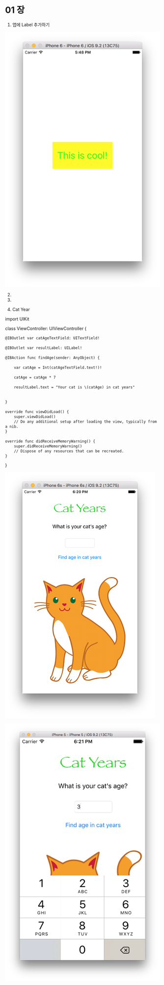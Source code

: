 # 01 장

1. 앱에 Label 추가하기

![](3_3.png)

2. 

3. 

4. Cat Year

import UIKit

class ViewController: UIViewController {

    @IBOutlet var catAgeTextField: UITextField!
    
    @IBOutlet var resultLabel: UILabel!
    
    @IBAction func findAge(sender: AnyObject) {
        
        var catAge = Int(catAgeTextField.text!)!
        
        catAge = catAge * 7
        
        resultLabel.text = "Your cat is \(catAge) in cat years"
        
        
    }
    
    override func viewDidLoad() {
        super.viewDidLoad()
        // Do any additional setup after loading the view, typically from a nib.
    }

    override func didReceiveMemoryWarning() {
        super.didReceiveMemoryWarning()
        // Dispose of any resources that can be recreated.
    }

}
 
![](cat_year01.png)

![](cat_year02.png)
